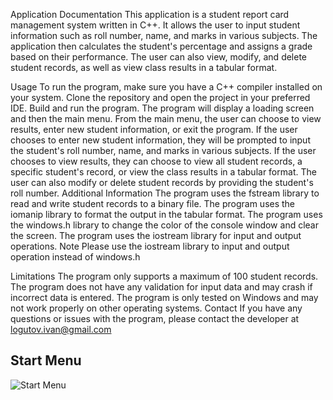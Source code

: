 Application Documentation
This application is a student report card management system written in C++. It allows the user to input student information such as roll number, name, and marks in various subjects. The application then calculates the student's percentage and assigns a grade based on their performance. The user can also view, modify, and delete student records, as well as view class results in a tabular format.

Usage
To run the program, make sure you have a C++ compiler installed on your system.
Clone the repository and open the project in your preferred IDE.
Build and run the program.
The program will display a loading screen and then the main menu.
From the main menu, the user can choose to view results, enter new student information, or exit the program.
If the user chooses to enter new student information, they will be prompted to input the student's roll number, name, and marks in various subjects.
If the user chooses to view results, they can choose to view all student records, a specific student's record, or view the class results in a tabular format.
The user can also modify or delete student records by providing the student's roll number.
Additional Information
The program uses the fstream library to read and write student records to a binary file.
The program uses the iomanip library to format the output in the tabular format.
The program uses the windows.h library to change the color of the console window and clear the screen.
The program uses the iostream library for input and output operations.
Note
Please use the iostream library to input and output operation instead of windows.h

Limitations
The program only supports a maximum of 100 student records.
The program does not have any validation for input data and may crash if incorrect data is entered.
The program is only tested on Windows and may not work properly on other operating systems.
Contact
If you have any questions or issues with the program, please contact the developer at logutov.ivan@gmail.com


## Start Menu

![Start Menu](https://user-images.githubusercontent.com/91227368/175432929-1febb2c2-4904-49cf-9bb3-7d1e59412866.png)

